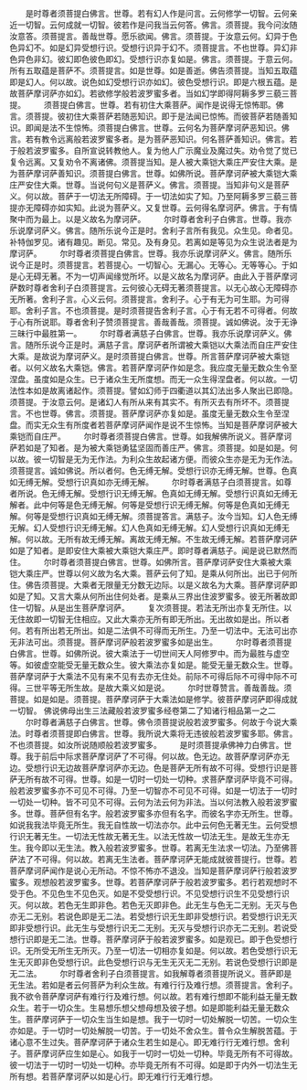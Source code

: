 <!-- { "loadSidebar": true } -->
　　是时尊者须菩提白佛言。世尊。若有幻人作是问言。云何修学一切智。云何亲近一切智。云何成就一切智。彼若作是问我当云何答。佛言。须菩提。我今问汝随汝意答。须菩提言。善哉世尊。愿乐欲闻。佛言。须菩提。于汝意云何。幻异于色色异幻不。如是幻异受想行识。受想行识异于幻不。须菩提言。不也世尊。异幻非色异色非幻。彼幻即色彼色即幻。受想行识亦复如是。佛言。须菩提。于意云何。所有五取蕴是菩萨不。须菩提言。如是世尊。如是善逝。佛告须菩提。当知五取蕴即是幻人。何以故。说色如幻受想行识亦如幻。彼色受想行识。即是六根五蕴。是故菩萨摩诃萨亦如幻。若欲修学般若波罗蜜多者。当如幻学即得阿耨多罗三藐三菩提。
　　须菩提白佛言。世尊。若有初住大乘菩萨。闻作是说得无惊怖耶。佛言。须菩提。彼初住大乘菩萨若随恶知识。即于是法闻已惊怖。而彼菩萨若随善知识。即闻是法不生惊怖。须菩提白佛言。世尊。云何名为菩萨摩诃萨恶知识。佛言。若有教令远离般若波罗蜜多者。是为菩萨恶知识。何名菩萨善知识。佛言。若于般若波罗蜜多。自所宣说转教他人。复为他人广示魔业及魔过失。劝令觉了觉已复令远离。又复劝令不离诸佛。须菩提当知。是人被大乘铠大乘庄严安住大乘。是为菩萨摩诃萨善知识。须菩提白佛言。世尊。如佛所说。菩萨摩诃萨被大乘铠大乘庄严安住大乘。世尊。当说何句义是菩萨义。佛言。须菩提。当知非句义是菩萨义。何以故。菩萨于一切法无所障碍。于一切法如实了知。乃至阿耨多罗三藐三菩提亦无障碍亦如实知。此说为菩萨义。又复世尊。云何得名摩诃萨。佛言。于有情聚中而为最上。以是义故名为摩诃萨。
　　尔时尊者舍利子白佛言。世尊。我亦乐说摩诃萨义。佛言。随所乐说今正是时。舍利子言所有我见。众生见。命者见。补特伽罗见。诸有趣见。断见。常见。及有身见。若离如是等见为众生说法者是为摩诃萨。
　　尔时尊者须菩提白佛言。世尊。我亦乐说摩诃萨义。佛言。随所乐说今正是时。须菩提言。若菩提心。一切智心。无漏心。无等心。无等等心。于如是心无碍无著。不为一切声闻缘觉所坏。以是义故名为摩诃萨。由此入于菩萨摩诃萨数时尊者舍利子白须菩提言。云何彼心无碍无著须菩提言。以无心故心无障碍亦无所著。舍利子言。心义云何。须菩提言。舍利子。心于有无为可生耶。为可得耶。舍利子言。不也须菩提。是时须菩提告舍利子言。心于有无若不可得者。何故于心有所说耶。尊者舍利子赞须菩提言。善哉善哉。须菩提。诚如佛说。汝于无诤三昧行中最胜第一。
　　尔时尊者满慈子白佛言。世尊。我亦乐说摩诃萨义。佛言。随所乐说今正是时。满慈子言。摩诃萨者所谓被大乘铠以大乘法而自庄严安住大乘。是故说为摩诃萨义。是时须菩提白佛言。世尊。所言菩萨摩诃萨被大乘铠者。以何义故名大乘铠。佛言。若菩萨摩诃萨作如是念。我应度无量无数众生令至涅盘。虽度如是众生。已于诸众生无所度想。而无一众生得涅盘者。何以故。一切法性本如是故离诸起作。须菩提。譬如幻师于四衢道以其幻法出多人聚出已即隐。须菩提。于汝意云何。是诸幻人有所从来有其实不。有所灭去有所坏不。须菩提言。不也世尊。佛言。须菩提。菩萨摩诃萨亦复如是。虽度无量无数众生令至涅盘。而实无众生有所度者若菩萨摩诃萨闻作是说不生惊怖。当知是菩萨摩诃萨被大乘铠而自庄严。
　　尔时尊者须菩提白佛言。世尊。如我解佛所说义。菩萨摩诃萨若如是了知者。是为被大乘铠勇猛坚固而善庄严。佛言。须菩提。如是如是。何以故。彼一切智是无为无作法。为利众生故起诸方便。而彼众生亦是无为无作法。须菩提言。诚如佛说。所以者何。色无缚无解。受想行识亦无缚无解。世尊。色真如无缚无解。受想行识真如亦无缚无解。
　　尔时尊者满慈子白须菩提言。如尊者所说。色无缚无解。受想行识无缚无解。色真如无缚无解。受想行识真如无缚无解者。此中何等是色无缚无解。何等是受想行识无缚无解。何等是色真如无缚无解。何等是受想行识真如无缚无解。须菩提答言。满慈子。汝今当知。幻人色无缚无解。幻人受想行识无缚无解。幻人色真如无缚无解。幻人受想行识真如无缚无解。何以故。无所有故无缚无解。离故无缚无解。不生故无缚无解。若菩萨摩诃萨如是了知者。是即安住大乘被大乘铠大乘庄严。即时尊者满慈子。闻是说已默然而住。
　　尔时尊者须菩提白佛言。世尊。如佛所言。菩萨摩诃萨安住大乘被大乘铠大乘庄严。世尊以何义故为名大乘。菩萨云何了知。是乘从何所出。出已于何所住。佛告须菩提。大乘者无限量无分数无边际。以是义故名为大乘。菩萨摩诃萨即如是了知。又言大乘从何所出住何处者。是乘从三界出住波罗蜜多。彼无所著故即住一切智。从是出生菩萨摩诃萨。
　　复次须菩提。若法无所出亦复无所住。以无住故即一切智无住相应。又此大乘亦无所有即无所出。无出故如是出。所以者何。若有所出若无所出。如是二法俱不可得而无所生。乃至一切法中。无法可出亦无非法可出。须菩提。菩萨摩诃萨般若波罗蜜多如是出生。
　　尔时尊者须菩提白佛言。世尊。如佛所说。彼大乘法于一切世间天人阿修罗中。而为最胜与虚空等。如彼虚空能受无量无数众生。彼大乘法亦复如是。能受无量无数众生。世尊。菩萨摩诃萨于大乘法不见有来不见有去亦无住处。前际不可得后际不可得中际不可得。三世平等无所生故。是故大乘义如是说。
　　尔时世尊赞言。善哉善哉。须菩提。如是如是。须菩提。菩萨摩诃萨于大乘法如是修学。彼菩萨摩诃萨即得成就一切智。
佛说佛母出生三法藏般若波罗蜜多经卷第二了知诸行相品第一之二
　　尔时尊者满慈子白佛言。世尊。佛令须菩提说般若波罗蜜多。何故于今说大乘法。时尊者须菩提即白佛言。世尊。我所说大乘将无违彼般若波罗蜜多耶。佛言。不也须菩提。如汝所说随顺般若波罗蜜多。
　　是时须菩提承佛神力白佛言。世尊。我于前后中际求菩萨摩诃萨了不可得。何以故。色无边。故菩萨摩诃萨亦无边。受想行识无边故菩萨摩诃萨亦无边。色是菩萨无所有故不可得。受想行识是菩萨无所有故不可得。世尊。如是一切时一切处一切种。求菩萨摩诃萨毕竟不可得。般若波罗蜜多亦不可见不可得。乃至一切智亦不可见不可得。如是一切法于一切时一切处一切种。皆不可见不可得。云何为法云何为非法。当以何法教入般若波罗蜜多。世尊。菩萨但有名字。般若波罗蜜多亦但有名字。而彼名字亦无所生。世尊。如说我我法毕竟无所生。我无自性故一切法亦尔。此中云何色无著无生。云何受想行识无著无生。一切法无性故无著无生。以法无性故一切法无生。是故无生亦无生。我今即以无生法。教入般若波罗蜜多。世尊。若离无生法求一切法。乃至佛菩萨法了不可得。何以故。若离无生法者。菩萨摩诃萨无能成就彼菩提行。世尊。若菩萨摩诃萨闻作是说心无所动。不惊不怖亦不退没。当知是菩萨摩诃萨行般若波罗蜜多。观想般若波罗蜜多。世尊。若菩萨摩诃萨于般若波罗蜜多。若行若观想时不受于色。不见色生不见色灭。如是不受受想行识。不见受想行识生不见受想行识灭。何以故。若色无生即非色。若色无灭即非色。此无生与色无二无别。无灭与色亦无二无别。若说色即是无二法。若受想行识无生即非受想行识。若受想行识无灭即非受想行识。此无生与受想行识无二无别。无灭与受想行识亦无二无别。若说受想行识即是无二法。世尊。菩萨摩诃萨于般若波罗蜜多。如是观已。即于色受想行识。无所受无所生无所灭。乃至一切法一切相亦复如是。何以故。若色受想行识无生无灭即非色受想行识。此色受想行识与无生无灭无二无别。若说色受想行识即是无二法。
　　尔时尊者舍利子白须菩提言。如我解尊者须菩提所说义。菩萨即是无生法。若如是者云何菩萨为利众生故。有难行行及难行想。须菩提言。舍利子。我不欲令菩萨摩诃萨有难行行及难行想。何以故。若有难行想即不能利益无量无数众生。若于一切众生。生易想乐想父想母想及彼子想。如是即能利益无量无数众生。菩萨摩诃萨于一切众生当生如是想。我于一切时一切处解脱一切苦。一切众生亦如是。于一切时一切处解脱一切苦。于一切处不舍众生。普令众生解脱苦蕴。于诸心意不生过失。菩萨摩诃萨于诸众生若生如是心。即无难行行无难行想。舍利子。菩萨摩诃萨应生如是心。如我于一切时一切处一切种。毕竟无所有不可得故。彼一切法于一切时一切处一切种。亦毕竟无所有不可得。如是即于内外一切法生无所有想。若菩萨摩诃萨以如是心行。即无难行行无难行想。
